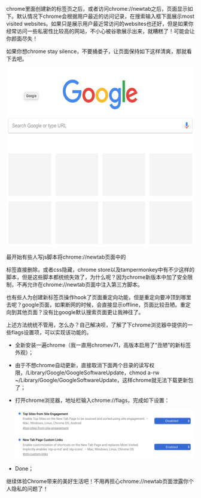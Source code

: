 chrome里面创建新的标签页之后，或者访问chrome://newtab之后，页面显示如下。默认情况下chrome会根据用户最近的访问记录，在搜索输入框下面展示most visited websites。如果只是展示用户最近常访问的websites也还好，但是如果你经常访问一些私密性比较高的网站，不小心被谷歌展示出来，就糟糕了！可能会让你颜面尽失！

如果你想chrome stay silence，不要捅娄子，让页面保持如下这样清爽，那就看下去吧。

<img src="assets/image-20190316131154577.png" style="height:480px">

最开始有些人写js脚本将chrome://newtab页面中的<div id="most-visite">标签直接删除，或者css隐藏，chrome store以及tampermonkey中有不少这样的脚本，但是这些脚本都统统失效了，为什么呢？因为chrome新版本中加了安全限制，不再允许在chrome://newtab页面中注入第三方脚本。

也有些人为创建新标签页操作hook了页面重定向功能，但是重定向要冲顶到哪里去呢？google页面，如果断网的时候，会直接显示offline，页面比较丑陋。重定向到其他页面？没有比google默认搜索页面更让我神往了。

上述方法统统不管用，怎么办？自己解决呗，了解了下chrome浏览器中提供的一些flags设置项，可以实现该功能的。

- 全新安装一遍chrome（我一直用chromev71，高版本启用了“丑陋”的新标签外观）；

- 由于不想chrome自动更新，直接取消下面两个目录的读写权限，/Library/Google/GoogleSoftwareUpdate，chmod a-rw ~/Library/Google/GoogleSoftwareUpdate，这样chrome就无法下载更新包了；

- 打开chrome浏览器，地址栏输入chrome://flags，完成如下设置：

  ![image-20190316132233670](assets/image-20190316132233670.png)

- Done；

继续体验Chrome带来的美好生活吧！不用再担心chrome://newtab页面泄露你个人隐私的问题了！